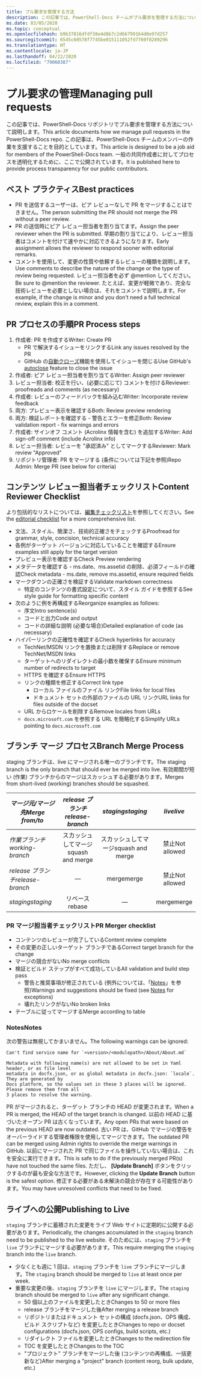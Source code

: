 ```yaml
---
title: プル要求を管理する方法
description: この記事では、PowerShell-Docs チームがプル要求を管理する方法について説明します。
ms.date: 03/05/2020
ms.topic: conceptual
ms.openlocfilehash: b9b37816dfdf38e4d8b7c2d66799164d0e97d257
ms.sourcegitcommit: 6545c60578f7745be015111052fd7769f8289296
ms.translationtype: HT
ms.contentlocale: ja-JP
ms.lasthandoff: 04/22/2020
ms.locfileid: "79060387"
---
```

# <a name="managing-pull-requests"></a><span data-ttu-id="24a98-103">プル要求の管理</span><span class="sxs-lookup"><span data-stu-id="24a98-103">Managing pull requests</span></span>

<span data-ttu-id="24a98-104">この記事では、PowerShell-Docs リポジトリでプル要求を管理する方法について説明します。</span><span class="sxs-lookup"><span data-stu-id="24a98-104">This article documents how we manage pull requests in the PowerShell-Docs repo.</span></span> <span data-ttu-id="24a98-105">この記事は、PowerShell-Docs チームのメンバーの作業を支援することを目的としています。</span><span class="sxs-lookup"><span data-stu-id="24a98-105">This article is designed to be a job aid for members of the PowerShell-Docs team.</span></span> <span data-ttu-id="24a98-106">一般の共同作成者に対してプロセスを透明化するために、ここで公開されています。</span><span class="sxs-lookup"><span data-stu-id="24a98-106">It is published here to provide process transparency for our public contributors.</span></span>

## <a name="best-practices"></a><span data-ttu-id="24a98-107">ベスト プラクティス</span><span class="sxs-lookup"><span data-stu-id="24a98-107">Best practices</span></span>

- <span data-ttu-id="24a98-108">PR を送信するユーザーは、ピア レビューなしで PR をマージすることはできません。</span><span class="sxs-lookup"><span data-stu-id="24a98-108">The person submitting the PR should not merge the PR without a peer review.</span></span>
- <span data-ttu-id="24a98-109">PR の送信時にピア レビュー担当者を割り当てます。</span><span class="sxs-lookup"><span data-stu-id="24a98-109">Assign the peer reviewer when the PR is submitted.</span></span> <span data-ttu-id="24a98-110">早期の割り当てにより、レビュー担当者はコメントを付けて速やかに対応できるようになります。</span><span class="sxs-lookup"><span data-stu-id="24a98-110">Early assignment allows the reviewer to respond sooner with editorial remarks.</span></span>
- <span data-ttu-id="24a98-111">コメントを使用して、変更の性質や依頼するレビューの種類を説明します。</span><span class="sxs-lookup"><span data-stu-id="24a98-111">Use comments to describe the nature of the change or the type of review being requested.</span></span> <span data-ttu-id="24a98-112">レビュー担当者を必ず @mention してください。</span><span class="sxs-lookup"><span data-stu-id="24a98-112">Be sure to @mention the reviewer.</span></span> <span data-ttu-id="24a98-113">たとえば、変更が軽微であり、完全な技術レビューを必要としない場合は、それをコメントで説明します。</span><span class="sxs-lookup"><span data-stu-id="24a98-113">For example, if the change is minor and you don't need a full technical review, explain this in a comment.</span></span>

## <a name="pr-process-steps"></a><span data-ttu-id="24a98-114">PR プロセスの手順</span><span class="sxs-lookup"><span data-stu-id="24a98-114">PR Process steps</span></span>

1. <span data-ttu-id="24a98-115">作成者: PR を作成する</span><span class="sxs-lookup"><span data-stu-id="24a98-115">Writer: Create PR</span></span>
   - <span data-ttu-id="24a98-116">PR で解決するイシューをリンクする</span><span class="sxs-lookup"><span data-stu-id="24a98-116">Link any issues resolved by the PR</span></span>
   - <span data-ttu-id="24a98-117">GitHub の[自動クローズ](https://help.github.com/en/articles/closing-issues-using-keywords)機能を使用してイシューを閉じる</span><span class="sxs-lookup"><span data-stu-id="24a98-117">Use GitHub's [autoclose](https://help.github.com/en/articles/closing-issues-using-keywords) feature to close the issue</span></span>
1. <span data-ttu-id="24a98-118">作成者: ピア レビュー担当者を割り当てる</span><span class="sxs-lookup"><span data-stu-id="24a98-118">Writer: Assign peer reviewer</span></span>
1. <span data-ttu-id="24a98-119">レビュー担当者: 校正を行い、(必要に応じて) コメントを付ける</span><span class="sxs-lookup"><span data-stu-id="24a98-119">Reviewer: proofreads and comments (as necessary)</span></span>
1. <span data-ttu-id="24a98-120">作成者: レビューのフィードバックを組み込む</span><span class="sxs-lookup"><span data-stu-id="24a98-120">Writer: Incorporate review feedback</span></span>
1. <span data-ttu-id="24a98-121">両方: プレビュー表示を確認する</span><span class="sxs-lookup"><span data-stu-id="24a98-121">Both: Review preview rendering</span></span>
1. <span data-ttu-id="24a98-122">両方: 検証レポートを確認する - 警告とエラーを修正</span><span class="sxs-lookup"><span data-stu-id="24a98-122">Both: Review validation report - fix warnings and errors</span></span>
1. <span data-ttu-id="24a98-123">作成者: サインオフ コメント (Acrolinx 情報を含む) を追加する</span><span class="sxs-lookup"><span data-stu-id="24a98-123">Writer: Add sign-off comment (include Acrolinx info)</span></span>
1. <span data-ttu-id="24a98-124">レビュー担当者: レビューを "承認済み" としてマークする</span><span class="sxs-lookup"><span data-stu-id="24a98-124">Reviewer: Mark review "Approved"</span></span>
1. <span data-ttu-id="24a98-125">リポジトリ管理者: PR をマージする (条件については下記を参照)</span><span class="sxs-lookup"><span data-stu-id="24a98-125">Repo Admin: Merge PR (see below for criteria)</span></span>

## <a name="content-reviewer-checklist"></a><span data-ttu-id="24a98-126">コンテンツ レビュー担当者チェックリスト</span><span class="sxs-lookup"><span data-stu-id="24a98-126">Content Reviewer Checklist</span></span>

<span data-ttu-id="24a98-127">より包括的なリストについては、[編集チェックリスト](editorial-checklist.md)を参照してください。</span><span class="sxs-lookup"><span data-stu-id="24a98-127">See the [editorial checklist](editorial-checklist.md) for a more comprehensive list.</span></span>

- <span data-ttu-id="24a98-128">文法、スタイル、簡潔さ、技術的正確さをチェックする</span><span class="sxs-lookup"><span data-stu-id="24a98-128">Proofread for grammar, style, concision, technical accuracy</span></span>
- <span data-ttu-id="24a98-129">各例がターゲット バージョンに対応していることを確認する</span><span class="sxs-lookup"><span data-stu-id="24a98-129">Ensure examples still apply for the target version</span></span>
- <span data-ttu-id="24a98-130">プレビュー表示を確認する</span><span class="sxs-lookup"><span data-stu-id="24a98-130">Check Preview rendering</span></span>
- <span data-ttu-id="24a98-131">メタデータを確認する - ms.date、ms.assetid の削除、必須フィールドの確認</span><span class="sxs-lookup"><span data-stu-id="24a98-131">Check metadata - ms.date, remove ms.assetid, ensure required fields</span></span>
- <span data-ttu-id="24a98-132">マークダウンの正確さを検証する</span><span class="sxs-lookup"><span data-stu-id="24a98-132">Validate markdown correctness</span></span>
  - <span data-ttu-id="24a98-133">特定のコンテンツの書式設定について、スタイル ガイドを参照する</span><span class="sxs-lookup"><span data-stu-id="24a98-133">See style guide for formatting specific content</span></span>
- <span data-ttu-id="24a98-134">次のように例を再構成する</span><span class="sxs-lookup"><span data-stu-id="24a98-134">Reorganize examples as follows:</span></span>
  - <span data-ttu-id="24a98-135">序文</span><span class="sxs-lookup"><span data-stu-id="24a98-135">Intro sentence(s)</span></span>
  - <span data-ttu-id="24a98-136">コードと出力</span><span class="sxs-lookup"><span data-stu-id="24a98-136">Code and output</span></span>
  - <span data-ttu-id="24a98-137">コードの詳細な説明 (必要な場合)</span><span class="sxs-lookup"><span data-stu-id="24a98-137">Detailed explanation of code (as necessary)</span></span>
- <span data-ttu-id="24a98-138">ハイパーリンクの正確性を確認する</span><span class="sxs-lookup"><span data-stu-id="24a98-138">Check hyperlinks for accuracy</span></span>
  - <span data-ttu-id="24a98-139">TechNet/MSDN リンクを置換または削除する</span><span class="sxs-lookup"><span data-stu-id="24a98-139">Replace or remove TechNet/MSDN links</span></span>
  - <span data-ttu-id="24a98-140">ターゲットへのリダイレクトの最小数を確保する</span><span class="sxs-lookup"><span data-stu-id="24a98-140">Ensure minimum number of redirects to target</span></span>
  - <span data-ttu-id="24a98-141">HTTPS を確認する</span><span class="sxs-lookup"><span data-stu-id="24a98-141">Ensure HTTPS</span></span>
  - <span data-ttu-id="24a98-142">リンクの種類を修正する</span><span class="sxs-lookup"><span data-stu-id="24a98-142">Correct link type</span></span>
    - <span data-ttu-id="24a98-143">ローカル ファイルのファイル リンク</span><span class="sxs-lookup"><span data-stu-id="24a98-143">File links for local files</span></span>
    - <span data-ttu-id="24a98-144">ドキュメント セットの外部のファイルの URL リンク</span><span class="sxs-lookup"><span data-stu-id="24a98-144">URL links for files outside of the docset</span></span>
  - <span data-ttu-id="24a98-145">URL からロケールを削除する</span><span class="sxs-lookup"><span data-stu-id="24a98-145">Remove locales from URLs</span></span>
  - <span data-ttu-id="24a98-146">`docs.microsoft.com` を参照する URL を簡略化する</span><span class="sxs-lookup"><span data-stu-id="24a98-146">Simplify URLs pointing to `docs.microsoft.com`</span></span>

## <a name="branch-merge-process"></a><span data-ttu-id="24a98-147">ブランチ マージ プロセス</span><span class="sxs-lookup"><span data-stu-id="24a98-147">Branch Merge Process</span></span>

<span data-ttu-id="24a98-148">staging ブランチは、live にマージされる唯一のブランチです。</span><span class="sxs-lookup"><span data-stu-id="24a98-148">The staging branch is the only branch that should ever be merged into live.</span></span> <span data-ttu-id="24a98-149">有効期間が短い (作業) ブランチからのマージはスカッシュする必要があります。</span><span class="sxs-lookup"><span data-stu-id="24a98-149">Merges from short-lived (working) branches should be squashed.</span></span>

| <span data-ttu-id="24a98-150">*マージ元/マージ先*</span><span class="sxs-lookup"><span data-stu-id="24a98-150">*Merge from/to*</span></span>  | <span data-ttu-id="24a98-151">*release ブランチ*</span><span class="sxs-lookup"><span data-stu-id="24a98-151">*release-branch*</span></span> | <span data-ttu-id="24a98-152">*staging*</span><span class="sxs-lookup"><span data-stu-id="24a98-152">*staging*</span></span>        | <span data-ttu-id="24a98-153">*live*</span><span class="sxs-lookup"><span data-stu-id="24a98-153">*live*</span></span>      |
| ---------------- |:----------------:|:----------------:|:-----------:|
| <span data-ttu-id="24a98-154">*作業ブランチ*</span><span class="sxs-lookup"><span data-stu-id="24a98-154">*working-branch*</span></span> | <span data-ttu-id="24a98-155">スカッシュしてマージ</span><span class="sxs-lookup"><span data-stu-id="24a98-155">squash and merge</span></span> | <span data-ttu-id="24a98-156">スカッシュしてマージ</span><span class="sxs-lookup"><span data-stu-id="24a98-156">squash and merge</span></span> | <span data-ttu-id="24a98-157">禁止</span><span class="sxs-lookup"><span data-stu-id="24a98-157">Not allowed</span></span> |
| <span data-ttu-id="24a98-158">*release ブランチ*</span><span class="sxs-lookup"><span data-stu-id="24a98-158">*release-branch*</span></span> | &mdash;          | <span data-ttu-id="24a98-159">merge</span><span class="sxs-lookup"><span data-stu-id="24a98-159">merge</span></span>            | <span data-ttu-id="24a98-160">禁止</span><span class="sxs-lookup"><span data-stu-id="24a98-160">Not allowed</span></span> |
| <span data-ttu-id="24a98-161">*staging*</span><span class="sxs-lookup"><span data-stu-id="24a98-161">*staging*</span></span>        | <span data-ttu-id="24a98-162">リベース</span><span class="sxs-lookup"><span data-stu-id="24a98-162">rebase</span></span>           | &mdash;          | <span data-ttu-id="24a98-163">merge</span><span class="sxs-lookup"><span data-stu-id="24a98-163">merge</span></span>       |

### <a name="pr-merger-checklist"></a><span data-ttu-id="24a98-164">PR マージ担当者チェックリスト</span><span class="sxs-lookup"><span data-stu-id="24a98-164">PR Merger checklist</span></span>

- <span data-ttu-id="24a98-165">コンテンツのレビューが完了している</span><span class="sxs-lookup"><span data-stu-id="24a98-165">Content review complete</span></span>
- <span data-ttu-id="24a98-166">その変更の正しいターゲット ブランチである</span><span class="sxs-lookup"><span data-stu-id="24a98-166">Correct target branch for the change</span></span>
- <span data-ttu-id="24a98-167">マージの競合がない</span><span class="sxs-lookup"><span data-stu-id="24a98-167">No merge conflicts</span></span>
- <span data-ttu-id="24a98-168">検証とビルド ステップがすべて成功している</span><span class="sxs-lookup"><span data-stu-id="24a98-168">All validation and build step pass</span></span>
  - <span data-ttu-id="24a98-169">警告と推奨事項が修正されている (例外については、「[Notes](#notes)」を参照)</span><span class="sxs-lookup"><span data-stu-id="24a98-169">Warnings and suggestions should be fixed (see [Notes](#notes) for exceptions)</span></span>
  - <span data-ttu-id="24a98-170">壊れたリンクがない</span><span class="sxs-lookup"><span data-stu-id="24a98-170">No broken links</span></span>
- <span data-ttu-id="24a98-171">テーブルに従ってマージする</span><span class="sxs-lookup"><span data-stu-id="24a98-171">Merge according to table</span></span>

### <a name="notes"></a><span data-ttu-id="24a98-172">Notes</span><span class="sxs-lookup"><span data-stu-id="24a98-172">Notes</span></span>

<span data-ttu-id="24a98-173">次の警告は無視してかまいません。</span><span class="sxs-lookup"><span data-stu-id="24a98-173">The following warnings can be ignored:</span></span>

```
Can't find service name for `<version>/<modulepath>/About/About.md`
```

```
Metadata with following name(s) are not allowed to be set in Yaml header, or as file level
metadata in docfx.json, or as global metadata in docfx.json: `locale`. They are generated by
Docs platform, so the values set in these 3 places will be ignored. Please remove them from all
3 places to resolve the warning.
```

<span data-ttu-id="24a98-174">PR がマージされると、ターゲット ブランチの HEAD が変更されます。</span><span class="sxs-lookup"><span data-stu-id="24a98-174">When a PR is merged, the HEAD of the target branch is changed.</span></span> <span data-ttu-id="24a98-175">以前の HEAD に基づいたオープン PR は古くなっています。</span><span class="sxs-lookup"><span data-stu-id="24a98-175">Any open PRs that were based on the previous HEAD are now outdated.</span></span> <span data-ttu-id="24a98-176">古い PR は、GitHub でマージの警告をオーバーライドする管理者権限を使用してマージできます。</span><span class="sxs-lookup"><span data-stu-id="24a98-176">The outdated PR can be merged using Admin rights to override the merge warnings in GitHub.</span></span> <span data-ttu-id="24a98-177">以前にマージされた PR で同じファイルを操作していない場合は、これを安全に実行できます。</span><span class="sxs-lookup"><span data-stu-id="24a98-177">This is safe to do if the previously merged PR(s) have not touched the same files.</span></span> <span data-ttu-id="24a98-178">ただし、 **[Update Branch]** ボタンをクリックするのが最も安全な方法です。</span><span class="sxs-lookup"><span data-stu-id="24a98-178">However, clicking the **Update Branch** button is the safest option.</span></span> <span data-ttu-id="24a98-179">修正する必要がある未解決の競合が存在する可能性があります。</span><span class="sxs-lookup"><span data-stu-id="24a98-179">You may have unresolved conflicts that need to be fixed.</span></span>

## <a name="publishing-to-live"></a><span data-ttu-id="24a98-180">ライブへの公開</span><span class="sxs-lookup"><span data-stu-id="24a98-180">Publishing to Live</span></span>

<span data-ttu-id="24a98-181">`staging` ブランチに蓄積された変更をライブ Web サイトに定期的に公開する必要があります。</span><span class="sxs-lookup"><span data-stu-id="24a98-181">Periodically, the changes accumulated in the `staging` branch need to be published to the live website.</span></span> <span data-ttu-id="24a98-182">そのためには、`staging` ブランチを `live` ブランチにマージする必要があります。</span><span class="sxs-lookup"><span data-stu-id="24a98-182">This require merging the `staging` branch into the `live` branch.</span></span>

- <span data-ttu-id="24a98-183">少なくとも週に 1 回は、`staging` ブランチを `live` ブランチにマージします。</span><span class="sxs-lookup"><span data-stu-id="24a98-183">The `staging` branch should be merged to `live` at least once per week.</span></span>
- <span data-ttu-id="24a98-184">重要な変更の後、`staging` ブランチを `live` にマージします。</span><span class="sxs-lookup"><span data-stu-id="24a98-184">The `staging` branch should be merged to `live` after any significant change.</span></span>
  - <span data-ttu-id="24a98-185">50 個以上のファイルを変更したとき</span><span class="sxs-lookup"><span data-stu-id="24a98-185">Changes to 50 or more files</span></span>
  - <span data-ttu-id="24a98-186">release ブランチをマージした後</span><span class="sxs-lookup"><span data-stu-id="24a98-186">After merging a release branch</span></span>
  - <span data-ttu-id="24a98-187">リポジトリまたはドキュメント セットの構成 (docfx.json、OPS 構成、ビルド スクリプトなど) を変更したとき</span><span class="sxs-lookup"><span data-stu-id="24a98-187">Changes to repo or docset configurations (docfx.json, OPS configs, build scripts, etc.)</span></span>
  - <span data-ttu-id="24a98-188">リダイレクト ファイルを変更したとき</span><span class="sxs-lookup"><span data-stu-id="24a98-188">Changes to the redirection file</span></span>
  - <span data-ttu-id="24a98-189">TOC を変更したとき</span><span class="sxs-lookup"><span data-stu-id="24a98-189">Changes to the TOC</span></span>
  - <span data-ttu-id="24a98-190">"プロジェクト" ブランチをマージした後 (コンテンツの再構成、一括更新など)</span><span class="sxs-lookup"><span data-stu-id="24a98-190">After merging a "project" branch (content reorg, bulk update, etc.)</span></span>
